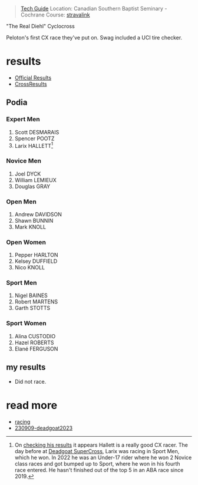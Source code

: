 
> [Tech Guide](https://docs.google.com/document/d/1D2sZwGMGHdsZfaXhzPgOMLxv27x0uAytp_Qg4bIyFLk/edit?usp=sharing) 
> Location: Canadian Southern Baptist Seminary - Cochrane
> Course: [stravalink](https://www.strava.com/segments/35402643)

"The Real Diehl" Cyclocross

Peloton's first CX race they've put on. Swag included a UCI tire checker.
# results

* [Official Results](https://www.albertabicycle.ab.ca/uploads/files/Peleton%20The%20Rhiel%20Diel%20CX%20September%2010%2C%202023%20.pdf)
* [CrossResults](https://www.crossresults.com/race/11672)

## Podia

### Expert Men

1. Scott DESMARAIS
2. Spencer POOTZ
3. Larix HALLETT[^1]

[^1]: On [checking his results](https://www.crossresults.com/racer/217062) it appears Hallett is a really good CX racer. The day before at [Deadgoat SuperCross](230909-deadgoat2023.md), Larix was racing in Sport Men, which he won. In 2022 he was an Under-17 rider where he won 2 Novice class races and got bumped up to Sport, where he won in his fourth race entered. He hasn't finished out of the top 5 in an ABA race since 2019.
### Novice Men

1. Joel DYCK
2. William LEMIEUX
3. Douglas GRAY

### Open Men

1. Andrew DAVIDSON
2. Shawn BUNNIN
3. Mark KNOLL

### Open Women

1. Pepper HARLTON
2. Kelsey DUFFIELD
3. Nico KNOLL

### Sport Men

1. Nigel BAINES
2. Robert MARTENS
3. Garth STOTTS

### Sport Women

1. Alina CUSTODIO
2. Hazel ROBERTS
3. Elané FERGUSON


## my results

* Did not race. 

# read more

* [racing](racing.md)
* [230909-deadgoat2023](230909-deadgoat2023.md)

